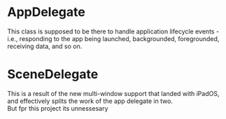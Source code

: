 # AppDelegate

This class is supposed to be there to handle application lifecycle events - i.e., responding to the app being launched, backgrounded, foregrounded, receiving data, and so on. 

# SceneDelegate
This is a result of the new multi-window support that landed with iPadOS, and effectively splits the work of the app delegate in two. </br>
But fpr this project its unnessesary
